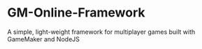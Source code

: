 # GM-Online-Framework
A simple, light-weight framework for multiplayer games built with GameMaker and NodeJS
